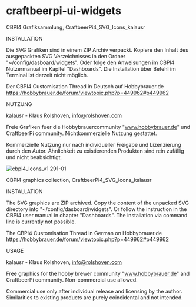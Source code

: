 # craftbeerpi-ui-widgets

CBPI4 Grafiksammlung, CraftbeerPi4_SVG_Icons_kalausr

INSTALLATION

Die SVG Grafiken sind in einem ZIP Archiv verpackt. Kopiere den Inhalt des ausgepackten SVG Verzeichnisses in den Ordner "~/config/dasboard/widgets".
Oder folge den Anweisungen im CBPI4 Nutzermanual im Kapitel "Dashboards". 
Die Installation über Befehl im Terminal ist derzeit nicht möglich.

Der CBPI4 Customisation Thread in Deutsch auf Hobbybrauer.de
https://hobbybrauer.de/forum/viewtopic.php?p=449962#p449962

NUTZUNG

kalausr - Klaus Rolshoven, info@rolshoven.com

Freie Grafiken fuer die Hobbybrauercommunity "www.hobbybrauer.de" und CraftbeerPi community.
Nichtkommerzielle Nutzung gestattet.

Kommerzielle Nutzung nur nach individueller Freigabe und Lizenzierung durch den Autor. 
Ähnlichkeit zu existierenden Produkten sind rein zufällig und nicht beabsichtigt.

![cbpi4_Icons_v1 291-01](https://github.com/PiBrewing/craftbeerpi-ui-widgets/assets/87930313/c75f95a9-83c9-479b-a42c-18e6a2cac81b)

CBPI4 graphics collection, CraftbeerPi4_SVG_Icons_kalausr

INSTALLATION

The SVG graphics are ZIP archived. Copy the content of the unpacked SVG directory into "~/config/dasboard/widgets".
Or follow the instruction in the CBPI4 user manual in chapter "Dashboards".
The installation via command line is currently not possible.

The CBPI4 Customisation Thread in German on Hobbybrauer.de
https://hobbybrauer.de/forum/viewtopic.php?p=449962#p449962

USAGE

kalausr - Klaus Rolshoven, info@rolshoven.com

Free graphics for the hobby brewer community "www.hobbybrauer.de" and CraftbeerPi community.
Non-commercial use allowed.

Commercial use only after individual release and licensing by the author. 
Similarities to existing products are purely coincidental and not intended.
